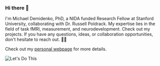 ### Hi there 👋

I'm Michael Demidenko, PhD, a NIDA funded Research Fellow at Stanford University, collaborating with Dr. Russell Poldrack. My expertise lies in the field of task fMRI, measurement, and neurodevelopment. 
Check out my projects. If you have any questions, ideas, or collaboration opportunities, don't hesitate to reach out. 🧠✨

Check out my [personal webpage](https://www.michaeldemidenko.com) for more details.

![Let's Do This](https://media.giphy.com/media/Yl5aO3gdVfsQ0/giphy.gif)






<!--
**demidenm/demidenm** is a ✨ _special_ ✨ repository because its `README.md` (this file) appears on your GitHub profile.

Here are some ideas to get you started:

- 🔭 I’m currently working on ...
- 🌱 I’m currently learning ...
- 👯 I’m looking to collaborate on ...
- 🤔 I’m looking for help with ...
- 💬 Ask me about ...
- 📫 How to reach me: ...
- 😄 Pronouns: ...
- ⚡ Fun fact: ...
-->
